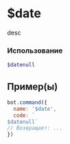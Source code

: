# $date
desc
### Использование
```php
$datenull
```

## Пример(ы)

```javascript
bot.command({
  name: '$date',
  code: `
$datenull`
// Возвращает: ...
})
```